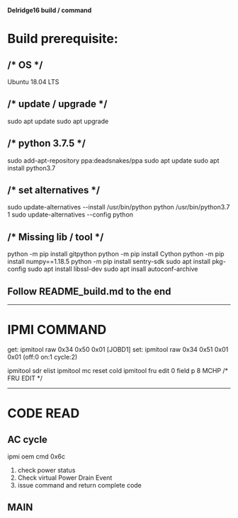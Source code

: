**Delridge16 build / command**

# Build prerequisite:
## /* OS */
Ubuntu 18.04 LTS

## /* update / upgrade */
sudo apt update
sudo apt upgrade

## /* python 3.7.5 */
sudo add-apt-repository ppa:deadsnakes/ppa
sudo apt update
sudo apt install python3.7

## /* set alternatives */
sudo update-alternatives --install /usr/bin/python python /usr/bin/python3.7 1
sudo update-alternatives --config python

## /* Missing lib / tool */
python -m pip install gitpython
python -m pip install Cython
python -m pip install numpy==1.18.5
python -m pip install sentry-sdk
sudo apt install pkg-config
sudo apt install libssl-dev
sudo apt insall autoconf-archive

## Follow README_build.md to the end



---

# IPMI COMMAND

get: ipmitool raw 0x34 0x50 0x01 [JOBD1]
set: ipmitool raw 0x34 0x51 0x01 0x01 (off:0 on:1 cycle:2)

ipmitool sdr elist
ipmitool mc reset cold
ipmitool fru edit 0 field p 8 MCHP  /* FRU EDIT */


---

# CODE READ
## AC cycle
ipmi oem cmd 0x6c
1. check power status 
2. Check virtual Power Drain Event
3. issue command and return complete code

## MAIN
